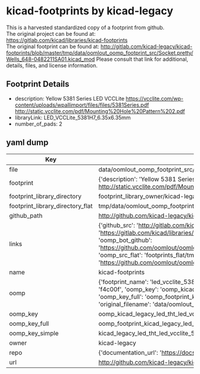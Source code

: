# kicad-footprints by kicad-legacy  
This is a harvested standardized copy of a footprint from github.  
The original project can be found at:  
https://gitlab.com/kicad/libraries/kicad-footprints  
The original footprint can be found at:
http://gitlab.com/kicad-legacy/kicad-footprints/blob/master/tmp/data/oomlout_oomp_footprint_src/Socket.pretty/Wells_648-0482211SA01.kicad_mod
Please consult that link for additional, details, files, and license information.  
## Footprint Details
* description: Yellow 5381 Series LED VCCLite https://vcclite.com/wp-content/uploads/wpallimport/files/files/5381Series.pdf http://static.vcclite.com/pdf/Mounting%20Hole%20Pattern%202.pdf  
* libraryLink: LED_VCCLite_5381H7_6.35x6.35mm  
* number_of_pads: 2  
## yaml dump  
| Key | Value |  
| --- | --- |  
| file | data/oomlout_oomp_footprint_src/kicad-footprints/LED_THT.pretty/LED_VCCLite_5381H7_6.35x6.35mm.kicad_mod |  
| footprint | {'description': 'Yellow 5381 Series LED VCCLite https://vcclite.com/wp-content/uploads/wpallimport/files/files/5381Series.pdf http://static.vcclite.com/pdf/Mounting%20Hole%20Pattern%202.pdf', 'libraryLink': 'LED_VCCLite_5381H7_6.35x6.35mm', 'number_of_pads': 2} |  
| footprint_library_directory | footprint_library_owner/kicad-legacy_kicad-footprints |  
| footprint_library_directory_flat | tmp/data/oomlout_oomp_footprint_src/footprints_flat/kicad_legacy_led_tht_led_vcclite_5381h7_6_35x6_35mm/working |  
| github_path | http://github.com/kicad-legacy/kicad-footprints/blob/master/tmp/data/oomlout_oomp_footprint_src/LED_THT.pretty/LED_VCCLite_5381H7_6.35x6.35mm.kicad_mod |  
| links | {'github_src': 'http://gitlab.com/kicad-legacy/kicad-footprints/blob/master/tmp/data/oomlout_oomp_footprint_src/Socket.pretty/Wells_648-0482211SA01.kicad_mod', 'github_src_repo': 'https://gitlab.com/kicad/libraries/kicad-footprints', 'oomp_bot': 'tmp/data/oomlout_oomp_footprint_src/footprints/kicad_legacy_led_tht_led_vcclite_5381h7_6_35x6_35mm/working', 'oomp_bot_github': 'https://github.com/oomlout/oomlout_oomp_footprint_bot/tree/main/tmp/data/oomlout_oomp_footprint_src/footprints/kicad_legacy_led_tht_led_vcclite_5381h7_6_35x6_35mm/working', 'oomp_src_flat': 'footprints_flat/tmp/data/oomlout_oomp_footprint_src/footprints_flat/kicad_legacy_led_tht_led_vcclite_5381h7_6_35x6_35mm/working', 'oomp_src_flat_github': 'https://github.com/oomlout/oomlout_oomp_footprint_src/tree/main/tmp/data/oomlout_oomp_footprint_src/footprints_flat/kicad_legacy_led_tht_led_vcclite_5381h7_6_35x6_35mm/working'} |  
| name | kicad-footprints |  
| oomp | {'footprint_name': 'led_vcclite_5381h7_6_35x6_35mm', 'library_name': 'led_tht', 'md5': 'f4c00f3579627146864069fe9785405d', 'md5_10': 'f4c00f3579', 'md5_5': 'f4c00', 'md5_6': 'f4c00f', 'oomp_key': 'oomp_kicad_legacy_led_tht_led_vcclite_5381h7_6_35x6_35mm', 'oomp_key_extra': 'oomp_footprint_kicad_legacy_led_tht_led_vcclite_5381h7_6_35x6_35mm', 'oomp_key_full': 'oomp_footprint_kicad_legacy_led_tht_led_vcclite_5381h7_6_35x6_35mm_f4c00f', 'oomp_key_simple': 'kicad_legacy_led_tht_led_vcclite_5381h7_6_35x6_35mm', 'original_filename': 'data/oomlout_oomp_footprint_src/kicad-footprints/LED_THT.pretty/LED_VCCLite_5381H7_6.35x6.35mm.kicad_mod', 'owner_name': 'kicad_legacy'} |  
| oomp_key | oomp_kicad_legacy_led_tht_led_vcclite_5381h7_6_35x6_35mm |  
| oomp_key_full | oomp_footprint_kicad_legacy_led_tht_led_vcclite_5381h7_6_35x6_35mm |  
| oomp_key_simple | kicad_legacy_led_tht_led_vcclite_5381h7_6_35x6_35mm |  
| owner | kicad-legacy |  
| repo | {'documentation_url': 'https://docs.github.com/rest/repos/repos#get-a-repository', 'message': 'Not Found'} |  
| url | http://github.com/kicad-legacy/kicad-footprints |  

